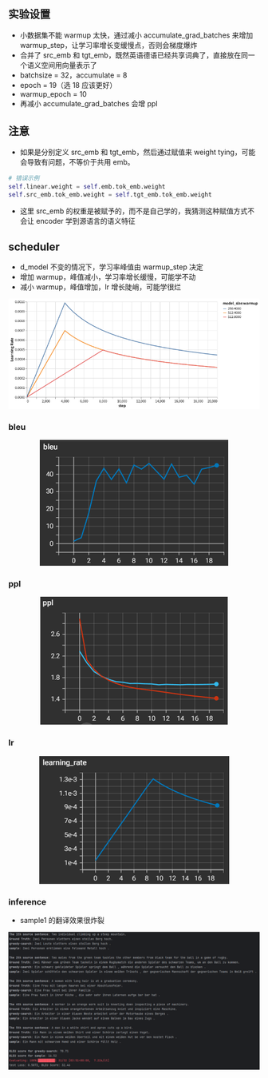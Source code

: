 ## 实验设置
- 小数据集不能 warmup 太快，通过减小 accumulate_grad_batches 来增加 warmup_step，让学习率增长变缓慢点，否则会梯度爆炸
- 合并了 src_emb 和 tgt_emb，既然英语德语已经共享词典了，直接放在同一个语义空间用向量表示了
- batchsize = 32，accumulate = 8
- epoch = 19（选 18 应该更好）
- warmup_epoch = 10
- 再减小 accumulate_grad_batches 会增 ppl

## 注意
- 如果是分别定义 src_emb 和 tgt_emb，然后通过赋值来 weight tying，可能会导致有问题，不等价于共用 emb。

``` python
# 错误示例
self.linear.weight = self.emb.tok_emb.weight
self.src_emb.tok_emb.weight = self.tgt_emb.tok_emb.weight
```
- 这里 src_emb 的权重是被赋予的，而不是自己学的，我猜测这种赋值方式不会让 encoder 学到源语言的语义特征

## scheduler
- d_model 不变的情况下，学习率峰值由 warmup_step 决定
- 增加 warmup，峰值减小，学习率增长缓慢，可能学不动
- 减小 warmup，峰值增加，lr 增长陡峭，可能学很烂

<div style="text-align: center;">
  <img src="./images/visualization.png" alt="visualization" style="width: auto; height: auto;">
</div>

### bleu
<div style="text-align: center;">
  <img src="./images/bleu.png" alt="bleu" style="width: auto; height: auto;">
</div>

### ppl
<div style="text-align: center;">
  <img src="./images/ppl.png" alt="ppl" style="width: auto; height: auto;">
</div>

### lr
<div style="text-align: center;">
  <img src="./images/lr.png" alt="lr" style="width: auto; height: auto;">
</div>

### inference
- sample1 的翻译效果很炸裂
<div style="text-align: center;">
  <img src="./images/infer.png" alt="infer" style="width: auto; height: auto;">
</div>
